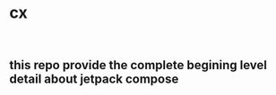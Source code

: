 <h1>  cx </h1>
<br>
<h2>
 this repo provide the complete begining level detail about jetpack compose 

</h2>

